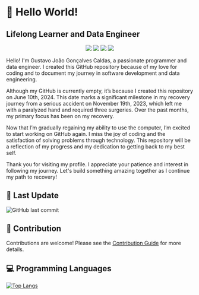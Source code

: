 # 👋 Hello World! 
## Lifelong Learner and Data Engineer

<p align="center">
  <a href="https://www.linkedin.com/in/gustavocaldas22/"><img src="https://img.shields.io/badge/-LinkedIn-blue?style=flat-square&logo=LinkedIn&logoColor=white"></a>
  <a href="https://www.kaggle.com/gustavojgcaldas"><img src="https://img.shields.io/badge/-Kaggle-blue?style=flat-square&logo=Kaggle&logoColor=white"></a>
  <a href="mailto:gj.goncalvescaldas@gmail.com"><img src="https://img.shields.io/badge/-Gmail-red?style=flat-square&logo=Gmail&logoColor=white"></a>
  <a href="https://gj-goncalvescaldas.github.io/"><img src="https://img.shields.io/badge/-Website-green?style=flat-square&logo=Google-Chrome&logoColor=white"></a>
</p>

Hello! I'm Gustavo João Gonçalves Caldas, a passionate programmer and data engineer. I created this GitHub repository because of my love for coding and to document my journey in software development and data engineering.

Although my GitHub is currently empty, it’s because I created this repository on June 10th, 2024. This date marks a significant milestone in my recovery journey from a serious accident on November 19th, 2023, which left me with a paralyzed hand and required three surgeries. Over the past months, my primary focus has been on my recovery.

Now that I’m gradually regaining my ability to use the computer, I’m excited to start working on GitHub again. I miss the joy of coding and the satisfaction of solving problems through technology. This repository will be a reflection of my progress and my dedication to getting back to my best self.

Thank you for visiting my profile. I appreciate your patience and interest in following my journey. Let's build something amazing together as I continue my path to recovery!

## 📅 Last Update

![GitHub last commit](https://img.shields.io/github/last-commit/gj-goncalvescaldas/gj-goncalvescaldas)

## 🤝 Contribution

Contributions are welcome! Please see the [Contribution Guide](CONTRIBUTING.md) for more details.

## 💻 Programming Languages

[![Top Langs](https://github-readme-stats.vercel.app/api/top-langs/?username=gj-goncalvescaldas&layout=compact)](https://github.com/gj-goncalvescaldas)
